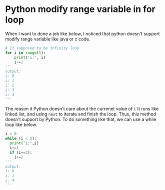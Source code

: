 # Python modify range variable in for loop

When I want to done a job like below, I noticed that python doesn't support modify range variable like java or c code.
```python
# It supposed to be infinity loop
for i in range(5):
    print('i:', i)
    i-=1
'''
output:
i: 0
i: 1
i: 2
i: 3
i: 4
'''
 ```

 The reason it Python doesn't care about the currenet value of i. It runs like linked list, and using `next` to iterate and finish the loop. Thus, this method doesn't support by Python. To do something like that, we can use a while loop like below.
 ```python
 i = 0
 while (i < 5):
   print('i:',i)
   i+=1
   if (i==2):
     i+=2
'''
output:
i: 0
i: 1
i: 4
'''
 ```
